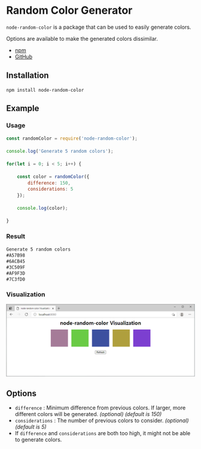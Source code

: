# Random Color Generator

`node-random-color` is a package that can be used to easily generate colors.

Options are available to make the generated colors dissimilar.

* [npm](https://www.npmjs.com/package/node-random-color)
* [GitHub](https://github.com/rulyox/node-random-color)

## Installation

```shell script
npm install node-random-color
```

## Example

### Usage

```javascript
const randomColor = require('node-random-color');

console.log('Generate 5 random colors');

for(let i = 0; i < 5; i++) {

    const color = randomColor({
        difference: 150,
        considerations: 5
    });

    console.log(color);

}
```

### Result

```
Generate 5 random colors
#A57B98
#6ACB45
#3C509F
#AF9F3D
#7C3fD0
```

### Visualization

![Visualization](doc/visualization.png)

## Options

* `difference` : Minimum difference from previous colors. If larger, more different colors will be generated. *(optional) (default is 150)* 
* `considerations` : The number of previous colors to consider. *(optional) (default is 5)*
* If `difference` and `considerations` are both too high, it might not be able to generate colors.

